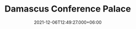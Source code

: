 ---
title: Damascus Conference Palace
date: 2021-12-06T12:49:27.000+06:00
thumbnail: images/project_conferenceHall/thumb.jpg
service: Design, Modeling, Rendering
# Client: Damascus University
shortDescription: Lorem ipsum dolor sit amet, consetetur sadipscing elitr, sed diam
  nonumy eirmod tempor invidunt ut labore et dolore magna aliquyam erat, sed diam
  voluptua. At vero eos et accusam et justo duo dolores et ea rebum. Stet clita kasd
  gubergren, no sea takimata sanctus est Lorem ipsum dolor sit amet lorem ipsum dolor.
challenge: Lorem ipsum dolor sit amet, consetetur sadipscing elitr, sed diam nonumy
  eirmod tempor invidunt ut labore et dolore magna aliquyam erat, sed diam voluptua
  vero eos et accusam et justo duo dolores et ea rebum. Stet clita kasd gubergren.
solution: Lorem ipsum dolor sit amet, consetetur sadipscing elitr, sed diam nonumy
  eirmod tempor invidunt ut labore et dolore magna aliquyam erat, sed diam voluptua
  vero eos et accusam et justo duo dolores et ea rebum. Stet clita kasd gubergren.
slideShowImages: [images/project1/1.jpg,images/project1/2.jpg,images/project1/3.jpg,images/project1/3.jpg,images/project1/3.jpg]
showChallenge: "true"
showSolution: "true"
showChallengeAndSolution: "true"
---